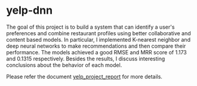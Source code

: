 # yelp-dnn
The goal of this project is to build a system that can identify a user's preferences and combine restaurant profiles using better collaborative and content based models. In particular, I implemented K-nearest neighbor and deep neural networks to make recommendations and then compare their performance. The models achieved a good RMSE and MRR score of 1.173 and 0.1315 respectively. Besides the results, I discuss interesting conclusions about the behavior of each model.


Please refer the document [yelp_project_report](https://github.com/hkonagala/yelp-dnn/blob/master/yelp_project_report.pdf) for more details.
